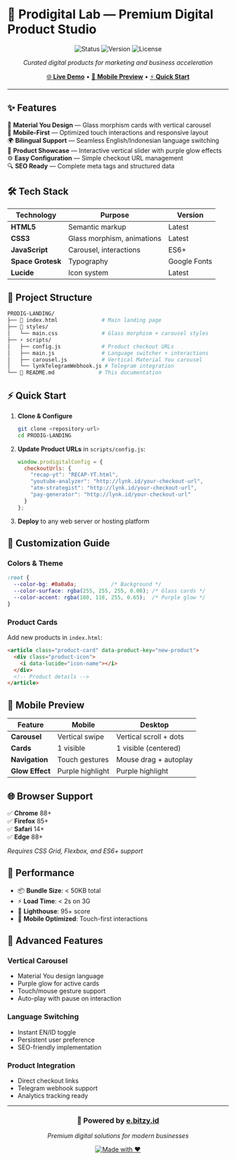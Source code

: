 # 🚀 **Prodigital Lab** — Premium Digital Product Studio

<div align="center">

![Status](https://img.shields.io/badge/Status-Production-brightgreen?style=for-the-badge)
![Version](https://img.shields.io/badge/Version-2.0-blue?style=for-the-badge)
![License](https://img.shields.io/badge/License-MIT-yellow?style=for-the-badge)

*Curated digital products for marketing and business acceleration*

[🌐 **Live Demo**](https://prodigital-lab.example.com) • [📱 **Mobile Preview**](#mobile-preview) • [⚡ **Quick Start**](#quick-start)

</div>

---

## ✨ **Features**

🎨 **Material You Design** — Glass morphism cards with vertical carousel  
📱 **Mobile-First** — Optimized touch interactions and responsive layout  
🌍 **Bilingual Support** — Seamless English/Indonesian language switching  
🎯 **Product Showcase** — Interactive vertical slider with purple glow effects  
⚙️ **Easy Configuration** — Simple checkout URL management  
🔍 **SEO Ready** — Complete meta tags and structured data  

## 🛠️ **Tech Stack**

| Technology | Purpose | Version |
|------------|---------|---------|
| **HTML5** | Semantic markup | Latest |
| **CSS3** | Glass morphism, animations | Latest |
| **JavaScript** | Carousel, interactions | ES6+ |
| **Space Grotesk** | Typography | Google Fonts |
| **Lucide** | Icon system | Latest |

## 📁 **Project Structure**

```bash
PRODIG-LANDING/
├── 📄 index.html              # Main landing page
├── 🎨 styles/
│   └── main.css              # Glass morphism + carousel styles
├── ⚡ scripts/
│   ├── config.js             # Product checkout URLs
│   ├── main.js               # Language switcher + interactions
│   ├── carousel.js           # Vertical Material You carousel
│   └── lynkTelegramWebhook.js # Telegram integration
└── 📖 README.md              # This documentation
```

## ⚡ **Quick Start**

1. **Clone & Configure**
   ```bash
   git clone <repository-url>
   cd PRODIG-LANDING
   ```

2. **Update Product URLs** in `scripts/config.js`:
   ```javascript
   window.prodigitalConfig = {
     checkoutUrls: {
       "recap-yt": "RECAP-YT.html",
       "youtube-analyzer": "http://lynk.id/your-checkout-url",
       "atm-strategist": "http://lynk.id/your-checkout-url",
       "pay-generator": "http://lynk.id/your-checkout-url"
     }
   };
   ```

3. **Deploy** to any web server or hosting platform

## 🎨 **Customization Guide**

### **Colors & Theme**
```css
:root {
  --color-bg: #0a0a0a;           /* Background */
  --color-surface: rgba(255, 255, 255, 0.08); /* Glass cards */
  --color-accent: rgba(180, 118, 255, 0.65);  /* Purple glow */
}
```

### **Product Cards**
Add new products in `index.html`:
```html
<article class="product-card" data-product-key="new-product">
  <div class="product-icon">
    <i data-lucide="icon-name"></i>
  </div>
  <!-- Product details -->
</article>
```

## 📱 **Mobile Preview**

| Feature | Mobile | Desktop |
|---------|--------|---------|
| **Carousel** | Vertical swipe | Vertical scroll + dots |
| **Cards** | 1 visible | 1 visible (centered) |
| **Navigation** | Touch gestures | Mouse drag + autoplay |
| **Glow Effect** | Purple highlight | Purple highlight |

## 🌐 **Browser Support**

✅ **Chrome** 88+  
✅ **Firefox** 85+  
✅ **Safari** 14+  
✅ **Edge** 88+  

*Requires CSS Grid, Flexbox, and ES6+ support*

## 🚀 **Performance**

- 📦 **Bundle Size**: < 50KB total
- ⚡ **Load Time**: < 2s on 3G
- 🎯 **Lighthouse**: 95+ score
- 📱 **Mobile Optimized**: Touch-first interactions

## 🔧 **Advanced Features**

### **Vertical Carousel**
- Material You design language
- Purple glow for active cards
- Touch/mouse gesture support
- Auto-play with pause on interaction

### **Language Switching**
- Instant EN/ID toggle
- Persistent user preference
- SEO-friendly implementation

### **Product Integration**
- Direct checkout links
- Telegram webhook support
- Analytics tracking ready

---

<div align="center">

### 💎 **Powered by [e.bitzy.id](https://e.bitzy.id)**

*Premium digital solutions for modern businesses*

[![Made with ❤️](https://img.shields.io/badge/Made%20with-❤️-red?style=for-the-badge)](https://e.bitzy.id)

</div>
